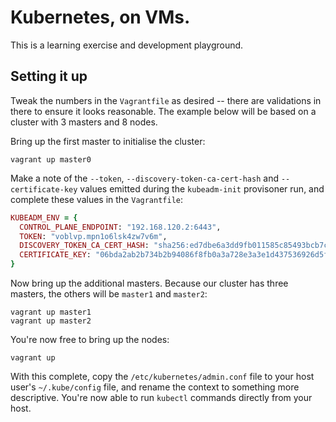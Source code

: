 # Kubernetes, on VMs.

This is a learning exercise and development playground.

## Setting it up

Tweak the numbers in the `Vagrantfile` as desired -- there are validations in there to ensure it looks reasonable. The example below will be based on a cluster with 3 masters and 8 nodes.

Bring up the first master to initialise the cluster:

```console
vagrant up master0
```

Make a note of the `--token`, `--discovery-token-ca-cert-hash` and `--certificate-key` values emitted during the `kubeadm-init` provisoner run, and complete these values in the `Vagrantfile`:

```ruby
KUBEADM_ENV = {
  CONTROL_PLANE_ENDPOINT: "192.168.120.2:6443",
  TOKEN: "voblvp.mpn1o6lsk4zw7v6m",
  DISCOVERY_TOKEN_CA_CERT_HASH: "sha256:ed7dbe6a3dd9fb011585c85493bcb7cbff41f0e8f759c253251d07181d26e5f9",
  CERTIFICATE_KEY: "06bda2ab2b734b2b94086f8fb0a3a728e3a3e1d437536926d5fcbc62ecbff638",
}
```

Now bring up the additional masters. Because our cluster has three masters, the others will be `master1` and `master2`:

```console
vagrant up master1
vagrant up master2
```

You're now free to bring up the nodes:

```console
vagrant up
```

With this complete, copy the `/etc/kubernetes/admin.conf` file to your host user's `~/.kube/config` file, and rename the context to something more descriptive. You're now able to run `kubectl` commands directly from your host.
